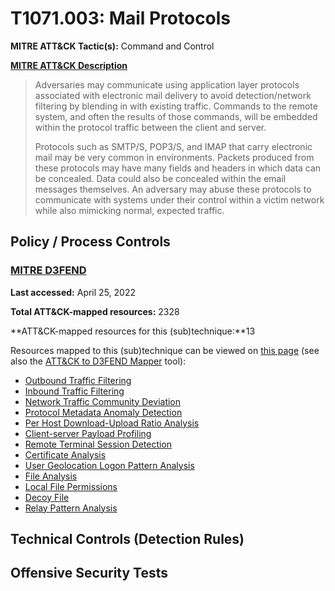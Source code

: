 # T1071.003: Mail Protocols
**MITRE ATT&CK Tactic(s):** Command and Control

**[MITRE ATT&CK Description](https://attack.mitre.org/techniques/T1071/003)**
<blockquote>Adversaries may communicate using application layer protocols associated with electronic mail delivery to avoid detection/network filtering by blending in with existing traffic. Commands to the remote system, and often the results of those commands, will be embedded within the protocol traffic between the client and server. 

Protocols such as SMTP/S, POP3/S, and IMAP that carry electronic mail may be very common in environments.  Packets produced from these protocols may have many fields and headers in which data can be concealed. Data could also be concealed within the email messages themselves. An adversary may abuse these protocols to communicate with systems under their control within a victim network while also mimicking normal, expected traffic. </blockquote>
## Policy / Process Controls
### [MITRE D3FEND](https://d3fend.mitre.org/)
**Last accessed:** April 25, 2022

**Total ATT&CK-mapped resources:** 2328

**ATT&CK-mapped resources for this (sub)technique:**13

Resources mapped to this (sub)technique can be viewed on [this page](https://d3fend.mitre.org/) (see also the [ATT&CK to D3FEND Mapper](https://d3fend.mitre.org/tools/attack-mapper) tool):

* [Outbound Traffic Filtering](https://d3fend.mitre.org/techniques/d3f:OutboundTrafficFiltering)
* [Inbound Traffic Filtering](https://d3fend.mitre.org/techniques/d3f:InboundTrafficFiltering)
* [Network Traffic Community Deviation](https://d3fend.mitre.org/techniques/d3f:NetworkTrafficCommunityDeviation)
* [Protocol Metadata Anomaly Detection](https://d3fend.mitre.org/techniques/d3f:ProtocolMetadataAnomalyDetection)
* [Per Host Download-Upload Ratio Analysis](https://d3fend.mitre.org/techniques/d3f:PerHostDownload-UploadRatioAnalysis)
* [Client-server Payload Profiling](https://d3fend.mitre.org/techniques/d3f:Client-serverPayloadProfiling)
* [Remote Terminal Session Detection](https://d3fend.mitre.org/techniques/d3f:RemoteTerminalSessionDetection)
* [Certificate Analysis](https://d3fend.mitre.org/techniques/d3f:CertificateAnalysis)
* [User Geolocation Logon Pattern Analysis](https://d3fend.mitre.org/techniques/d3f:UserGeolocationLogonPatternAnalysis)
* [File Analysis](https://d3fend.mitre.org/techniques/d3f:FileAnalysis)
* [Local File Permissions](https://d3fend.mitre.org/techniques/d3f:LocalFilePermissions)
* [Decoy File](https://d3fend.mitre.org/techniques/d3f:DecoyFile)
* [Relay Pattern Analysis](https://d3fend.mitre.org/techniques/d3f:RelayPatternAnalysis)

## Technical Controls (Detection Rules)

## Offensive Security Tests
